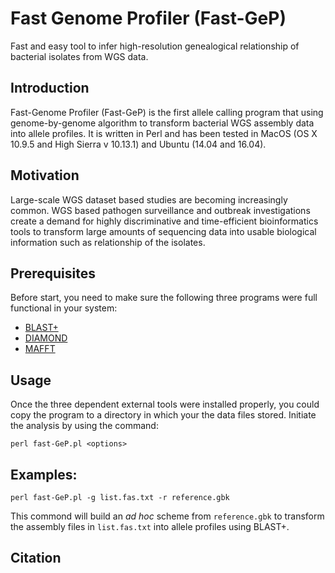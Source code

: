 # Fast Genome Profiler (Fast-GeP)
Fast and easy tool to infer high-resolution genealogical relationship of bacterial isolates from WGS data.

## Introduction

Fast-Genome Profiler (Fast-GeP) is the first allele calling program that using genome-by-genome algorithm to transform bacterial WGS assembly data into allele profiles. 
It is written in Perl and has been tested in MacOS (OS X 10.9.5 and High Sierra v 10.13.1) and Ubuntu (14.04 and 16.04).

## Motivation
Large-scale WGS dataset based studies are becoming increasingly common. WGS based pathogen surveillance and outbreak investigations create a demand for highly discriminative and time-efficient bioinformatics tools to transform large amounts of sequencing data into usable biological information such as relationship of the isolates.

## Prerequisites
Before start, you need to make sure the following three programs were full functional in your system:
   * [BLAST+](https://ftp.ncbi.nlm.nih.gov/blast/executables/blast+/LATEST/)
   * [DIAMOND](https://github.com/bbuchfink/diamond)
   * [MAFFT](https://mafft.cbrc.jp/alignment/software/)

## Usage
Once the three dependent external tools were installed properly, you could copy the program to a directory in which your the data files stored. 
Initiate the analysis by using the command: 

    perl fast-GeP.pl <options>
    
## Examples:
    perl fast-GeP.pl -g list.fas.txt -r reference.gbk

This commond will build an _ad hoc_ scheme from `reference.gbk` to transform the assembly files in `list.fas.txt` into allele profiles using BLAST+.

## Citation



